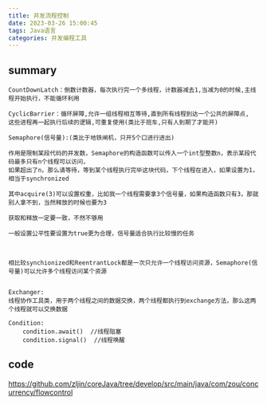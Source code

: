 ```yaml
---
title: 并发流程控制
date: 2023-03-26 15:00:45
tags: Java语言
categories: 并发编程工具
---
```



## summary

```
CountDownLatch：倒数计数器，每次执行完一个多线程，计数器减去1,当减为0的时候,主线程开始执行，不能循环利用

CyclicBarrier：循环屏障,允许一组线程相互等待,直到所有线程到达一个公共的屏障点,
这些进程再一起执行后续的逻辑,可重复使用(类比于班车,只有人到期了才能开)

Semaphore(信号量):(类比于地铁闸机，只开5个口进行进出)

作用是限制某段代码的并发数，Semaphore的构造函数可以传入一个int型整数n，表示某段代码最多只有n个线程可以访问，
如果超出了n，那么请等待，等到某个线程执行完毕这块代码，下个线程在进入，如果设置为1，相当于synchronized

其中acquire(3)可以设置权重，比如我一个线程需要拿3个信号量，如果构造函数只有3，那就别人拿不到，当然释放的时候也要为3

获取和释放一定要一致，不然不够用

一般设置公平性要设置为true更为合理，信号量适合执行比较慢的任务



相比较synchionized和ReentrantLock都是一次只允许一个线程访问资源，Semaphore(信号量)可以允许多个线程访问某个资源


Exchanger:
线程协作工具类，用于两个线程之间的数据交换，两个线程都执行到exchange方法，那么这两个线程就可以交换数据

Condition:
    condition.await()  //线程阻塞
    condition.signal()  //线程唤醒
```

## code

https://github.com/zljin/coreJava/tree/develop/src/main/java/com/zou/concurrency/flowcontrol

